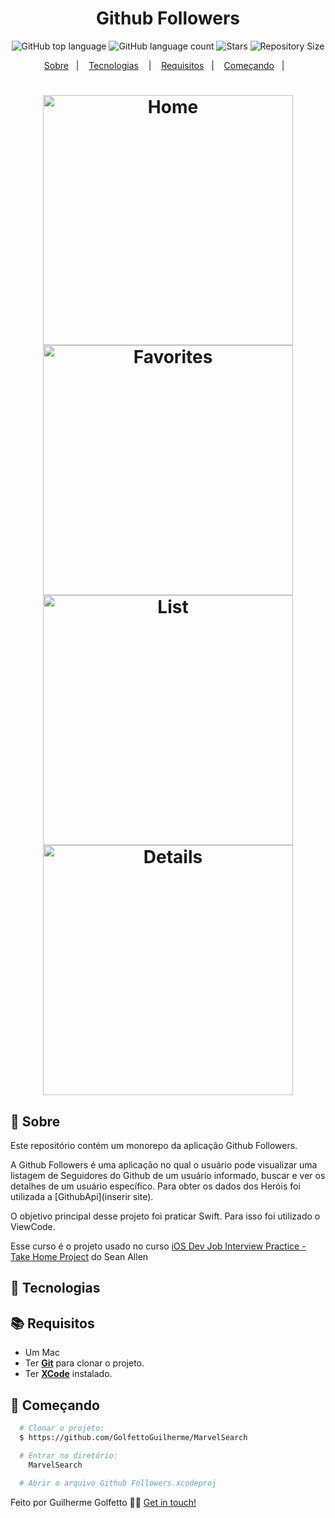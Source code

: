 <h1 align="center">Github Followers</h1>

<p align="center">
  <img alt="GitHub top language" src="https://img.shields.io/github/languages/top/GolfettoGuilherme/GithubFollowers-ViewCode">
  <img alt="GitHub language count" src="https://img.shields.io/github/languages/count/GolfettoGuilherme/GithubFollowers-ViewCode">
  <img alt="Stars" src="https://img.shields.io/github/stars/GolfettoGuilherme/GithubFollowers-ViewCode">
  <img alt="Repository Size" src="https://img.shields.io/github/repo-size/GolfettoGuilherme/GithubFollowers-ViewCode">
</p>

<p align="center">
  <a href="#page_with_curl-sobre">Sobre</a>&nbsp;&nbsp;&nbsp;|&nbsp;&nbsp;&nbsp;
  <a href="#hammer-iniciando-mobile">Tecnologias</a>
  &nbsp;&nbsp;&nbsp;|&nbsp;&nbsp;&nbsp;
  <a href="#books-requisitos">Requisitos</a>&nbsp;&nbsp;&nbsp;|&nbsp;&nbsp;&nbsp;
  <a href="#rocket-começando">Começando</a>&nbsp;&nbsp;&nbsp;|&nbsp;&nbsp;&nbsp;
</p>

<h1 align="center">
  <img alt="Home" src="https://github.com/GolfettoGuilherme/MarvelSearch/blob/main/Marvel%20Search/Assets/home.png" width="400" />
  <img alt="Favorites" src="https://github.com/GolfettoGuilherme/MarvelSearch/blob/main/Marvel%20Search/Assets/favorites.png" width="400" />
  <img alt="List" src="https://github.com/GolfettoGuilherme/MarvelSearch/blob/main/Marvel%20Search/Assets/list.png" width="400" />
  <img alt="Details" src="https://github.com/GolfettoGuilherme/MarvelSearch/blob/main/Marvel%20Search/Assets/details.png" width="400" />
</h1>

## :page_with_curl: Sobre
Este repositório contém um monorepo da aplicação Github Followers.

A Github Followers é uma aplicação no qual o usuário pode visualizar uma listagem de Seguidores do Github de um usuário informado, buscar e ver os detalhes de um usuário específico. Para obter os dados dos Heróis foi utilizada a [GithubApi](inserir site).

O objetivo principal desse projeto foi praticar Swift. Para isso foi utilizado o ViewCode.

Esse curso é o projeto usado no curso [iOS Dev Job Interview Practice - Take Home Project](https://seanallen.teachable.com/) do Sean Allen

## :hammer: Tecnologias


## :books: Requisitos
- Um Mac
- Ter [**Git**](https://git-scm.com/) para clonar o projeto.
- Ter [**XCode**](https://developer.apple.com/xcode/) instalado.


## :rocket: Começando
``` bash
  # Clonar o projeto:
  $ https://github.com/GolfettoGuilherme/MarvelSearch

  # Entrar no diretório:
    MarvelSearch
  
  # Abrir o arquivo Github Followers.xcodeproj
```

Feito por Guilherme Golfetto 👋🏻 [Get in touch!](https://github.com/GithubFollowers-ViewCode)
